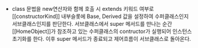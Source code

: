 - class 문법을 new연산자와 함께 호출 시 extends 키워드 여부로 [[constructorKind]] 내부슬롯에 Base, Derived 값을 설정하여 수퍼클래스인지 서브클래스인지를 판단한다.
  서브클래스에서 super 메서드를 만나는 순간 [[HomeObject]]가 참조하고 있는 수퍼클래스의 contructor가 실행되어 인스턴스 초기화를 한다.
  이후 super 메서드가 종료되고 제어흐름이 서브클래스로 돌아온다.
